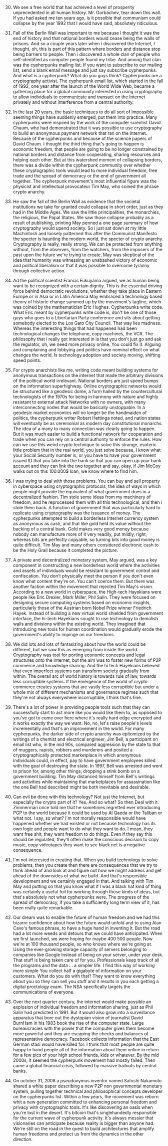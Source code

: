 30.  We see a free world that has achieved a
level of prosperity unprecedented in all human history.
Mr. Gorbachev, tear down this wall.
If you had asked me ten years ago,
is it possible that communism could
collapse by the year 1992
that I would have said, absolutely ridiculous.


31. Fall of the Berlin Wall was important to me because
I thought it was the end of history and that
national borders would cease being the walls of prisons.
And so a couple years later when i discovered the
Internet, I thought, oh, this is part of this pattern
where borders and distance stop being barriers to people.
Then i discovered a whole clan of people
who self-identified as computer people found my tribe.
And among that clan was the cypherpunks mailing list.
If you want to subscribe to our mailing list, send
a blank email message and just say subscribe cypherpunks.
And what is a cypherpunk? What do you guys think?
Cypherpunks are a cryptography activist.
The cypherpunk email list, which started in the fall
of 1992, one year after the launch of the
World Wide Web, became a gathering place for a
global community interested in using cryptography to allow individuals
to communicate and transact on the Internet privately and
without interference from a central authority.


32. In the last 20 years, the basic techniques
to do all sort of impossible seeming things
have suddenly emerged, put them into practice.
Many cypherpunks were inspired by the work of the
computer scientist David Chaum, who had demonstrated that it
was possible to use cryptography to build an anonymous
payment network that ran on the Internet.
Because of the cypherpunks and because of
the science papers of David Chaum.
I thought the third thing that's going to happen
is economic freedom, that people are going to be
no longer constrained by national borders and distance from
cooperating, sharing resources and helping each other.
But at this watershed moment of collapsing borders,
there was a divide within the cypherpunk community
over whether these cryptographic tools would lead to
more individual freedom, free trade and the spread
of democracy or the end of government all together.
The cypherpunk movement's most influential figure was
the physicist and intellectual provocateur Tim May,
who coined the phrase crypto anarchy.


33. He saw the fall of the Berlin Wall as evidence that
the societal institutions we take for granted could collapse in short
order, just as they had in the Middle Ages.
We saw the little principalities, the
monarchies, the religious, the Papal States.
We saw those collapse probably as a result
of publishing, printing
May penned a one page summary
of how cryptography would upend society.
So i just sat down at my little
Machintosh and loosely patterned this after the Communist
Manifesto the specter is haunting the modern world,
the specter of crypto anarchy.
Cryptography is really, really strong.
We can be protected from anything without, from the
observes, from the watchers, from the imposers of the
past upon the future we're trying to create.
May was skeptical of the idea that humanity
was witnessing an unabashed victory of economic and
political liberalism or that it was possible to
overcome tyranny through collective action.


34. Ad the political scientist Francis Fukuyama argued,
we as human being want to be
recognized with a certain dignity.
This is the essential driving force behind democratic
revolutions, whether they take place in Eastern Europe
or in Asia or in Latin America
May embraced a technology based theory of historic change summed
up by the movement's tagline, which was coined
by the mathematician Eric Hughes.
Cypherpunks write code.
What Eric meant by cypherpunks write code is, don't
be one of those guys who goes to a
Libertarian Party conference and sits about getting somebody elected
to the Los Gato City Council.
That way lies madness.
Whereas the interesting things that had
happened had been technological changes the
telephone, copy machines, the VCR.
The philosophy that i really got interested in
is that you don't just go and ask
the regulator, oh, we need more privacy online.
You could fix it.
Arguing and complaining and lobbying and politics have
nominal effect on what changes the world.
Is technology adoption and
society moving, shifting speed points.


35. For crypto anarchists like me, writing code
meant building systems for anonymous transactions on
the internet that made the arbitrary divisions
of the political world irrelevant.
National borders are just speed
bumps on the information superhighway.
Online cryptographic networks would be structured like a geodesic
dome, a form hailed by the countercultural technologists of
the 1970s for being in harmony with nature and
highly resistant to external attack
Networks with no owners, with many interconnecting
nodes that would be basically unstoppable.
In a geodesic market economics will no longer be the
handmaiden of politics, the cypherpunk writer Robert Hettinga
noted, and nation states will eventually be as
ceremonial as modern day constitutional monarchs.
The idea of a many to many
connection was clearly going to happen.
But it was much easier to build a functional
network for cooperation and trade when you can rely
on a central authority to enforce the rules.
How can we use this weird crypto technique
to solve this strange, esoteric little problem that
in the real world, you just solve
because, I know what your Social Security number is, or
you have to have your government issued ID that you
take into the bank so that you can open up
your bank account and they can link the two together
and say, okay, if Jim McCoy walks out on this
100.000$ loan, we know where to find him.


36. I was trying to deal with those problems.
You can buy and sell property in cyberspace
using cryptographic protocols, the idea of ways in
which people might provide the equivalent of what
government does in a decentralized fashion.
Tim stole some ideas from my machinery of
freedom, and he reprocessed them with all this
technological, and then i stole them back.
A function of government that was particularly hard to
replicate using cryptography was the issuance of money.
The cypherpunks attempted to build a borderless
Internet currency system as anonymous as cash,
and that like gold held its value
without the backing of a central bank.
Gold makes very good money because nobody
can manufacture more of it very readily,
put mildly,
right, whereas bits are perfectly copyable, so
turning bits into good money is quite difficult.
Tim May and many others considered electronic cash to
be the Holy Grail because it completed the picture.


37. A private and decentralized monetary system, May
argued, was a key component in constructing
a new borderless world where the activities
and assets of individuals would be resistant
to government control and confiscation.
You don't physically meet the person if you
don't even know what content they're on.
You can't coerce them.
But there was another faction within the
movement that rejected Tim May's vision.
According to a new world in cyberspace,
the High-tech Hayekians were people like Eric
Drexler, Mark Miller, Phil Salin.
They were focused on designing secure computing systems
based on economic insights, particularly those of the
Austrian born Nobel Prize winner Friedrich Hayek.
Instead of building a new virtual world
shielded from government interface, the hi-tech Hayekians
sought to use technology to demolish walls
and divisions within the existing world.
They imagined that introducing new tools for
human coordination would gradually erode the government's
ability to impinge on our freedoms.


38. We did lots and lots of fantasizing about
how the world could be different, but we
saw this as emerging from inside the world.
Cryptography was tool for porting economic
concepts and legal structures onto the Internet,
but the aim was to foster new
forms of P2P commerce and knowledge sharing.
And the hi tech Hayekians believed that even imperfect
systems can transform society gradually from within.
The overall arc of world history is towards
rule of law, towards less corruptible systems.
If the emergence of the world of crypto commerce
creates systems that are vastly less corruptible but
under a whole mix of different mechanisms and
governance regimes such that they're not always everywhere
incorruptible, I think that's fine.


39. There's a lot of power in providing people tools such
that they can successfully start to act more like you
would like them to, as opposed to you've got to
come over here where it's really hard edge encrypted and
it works exactly the way we want.
No, no, let's raise people's levels incrementally
and that's an improvement in the world.
For many cypherpunks, the darker side of crypto
anarchy was epitomized by the writings of a
chemist and electrical engineer, Jim Bell, a participant
on email list who, in the mid
90s, compared aggression by the state to that
of muggers, rapists, robbers and murderers and
posited a cryptographically protected marketplace in which
anonymous individuals could, in effect, pay to
have government employees killed with the goal
of destroying the state.
In 1997, Bell was arrested and went
to prison for, among other things, dropping
a stink bomb on a government building.
Tim May distanced himself from Bell's writings
and activities while maintaining that marketplaces for
assassination like the one Bell had described
might be both inevitable and desirable.


40. Can evil be done with this technology?
Not just the Internet, but especially
the crypto part of it? Yes.
And so what?
So then
Deal with it.
Zimmerman once told me that he sometimes regretted ever introducing
PGP to the world because it could be used by
Al Qaeda or the Taliban or what not.
I say, so what?
I'm not morally responsible would have happened whether we had
existed or not
because technology has its own logic and
people want to do what they want to do.
I mean, they want free shit,
they want freedom to do things.
Even if they say this should be regulated,
they'll often make the conscious decision to copy
music, copy videotapes they want to see
black net is a negative consequence.


41. I'm not interested in creating that.
When you build technology to solve problems, then you create
then there are consequences that we try to think ahead of
and look at and figure out how we might address and
get ahead of the downsides of what we build.
And that's responsible development and
we certainly engaged in that.
And talking with Tim May and putting on that
you know
what if I was a black hat kind of thing was
certainly a useful foil for working through those kinds of
ideas, but that's absolutely not what cypherpunks were.
The progress of the spread of democracy, if
you take a sufficiently long term view of
it, has been really quite remarkable.


42. Our dream was to enable the future of human freedom
and we had this bizarre confidence about how the future
would unfold and to using Alan Cave's famous phrase, to
have a huge hand in inventing it.
But the road had a lot more weeds
and detours that we could have anticipated.
When we first launched, we were
hoping for maybe 400 500 people.
Now we're at 100 thousand people, so
who knows where we're going at.
Using the ever-growing storage capacity of
servers belonging to companies like Google
Instead of being on your server, under your desk.
That stuff is being taken care of for you.
Professionals keep track of all the
programs and the data
… a simpler life.
I find this way of working more simple
You collect half a gigabyte
of information on your customers.
What do you do with that?
They want to know everything about you so
they can sell you stuff and it results
in you each getting a digital proctology exam.
The NSA specifically targets
the communications of everyone.


43. Over the next quarter century, the internet would make
possible an explosion of individual freedom and information sharing,
just as Phil Salin had predicted in 1991.
But it would also grow into a surveillance apparatus that
bore out the dystopian vision of journalist David BurnHam in
his 1983 book the rise of the computer state.
Large bureaucracies with the power that the computer
gives them become more powerful and they are
escaping the checks and balances of representative democracy.
Facebook collects information that the East
German stasi would have killed for.
I think that most people are quite happy
to hand people all of the information about
them online in return for a few pics
of your high school friends, kids or whatever.
By the mid 2000s, it seemed
the cypherpunk movement had mostly failed.
Then came a global financial crisis, followed
by massive bailouts by central banks.


44. On october 31, 2008 a pseudonymus inventor
named Satoshi Nakamoto shared a white paper
describing a new P2P non governmental monetary system,
pulling together technical and philosophical concepts developer
on the cypherpunks list.
Within a few years, the movement was reborn
whit a new generation committed to enhancing personal
freedom and privacy with cryptographic tools.
It's like discovering an oasis when
you're lost in the desert.
It's bitcoin that's singlehandedly responsible for
the current wave of cypherpunk activity.
It's always messier that visionaries can anticipate
because reality is bigger than anyone had.
We're still on the road in the quest to
build architectures that amplify human freedoms and protect
us from the dynamics in the other direction.

